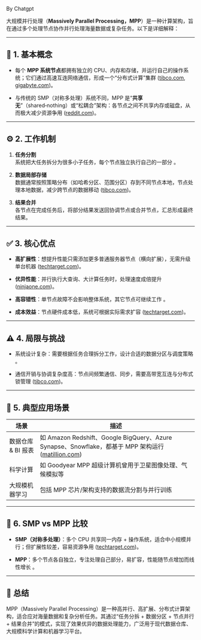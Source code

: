 By Chatgpt

大规模并行处理（**Massively Parallel Processing，MPP**）是一种计算架构，旨在通过多个处理节点协作并行处理海量数据或复杂任务。以下是详细解释：

---

## 🧩 1. 基本概念

- 每个 **MPP 系统节点**都拥有独立的 CPU、内存和存储，并运行自己的操作系统；它们通过高速互连网络通信，形成一个“分布式计算”集群 ([tibco.com](https://www.tibco.com/glossary/what-is-massively-parallel-processing?utm_source=chatgpt.com "What is Massively Parallel Processing? | TIBCO"), [gigabyte.com](https://www.gigabyte.com/jp/Glossary/mpp?utm_source=chatgpt.com "MPP - GIGABYTE Japan"))。
    
- 与传统的 SMP（对称多处理）系统不同，MPP 是“**共享无**”（shared‑nothing）或“松耦合”架构：各节点之间不共享内存或磁盘，从而极大减少资源争用 ([reddit.com](https://www.reddit.com/r/dataengineering/comments/1bdv8ix?utm_source=chatgpt.com "5 Common Myths About Massively Parallel Processing, Debunked"))。
    

---

## ⚙️ 2. 工作机制

1. **任务分割**  
    系统把大任务拆分为很多小子任务，每个节点独立执行自己的一部分 。
    
2. **数据局部存储**  
    数据通常按照策略分布（如哈希分区、范围分区）存到不同节点本地，节点处理本地数据，减少跨节点的数据移动 ([tibco.com](https://www.tibco.com/glossary/what-is-massively-parallel-processing?utm_source=chatgpt.com "What is Massively Parallel Processing? | TIBCO"))。
    
3. **结果合并**  
    各节点在完成任务后，将部分结果发送回协调节点或合并节点，汇总形成最终结果。
    

---

## ✅ 3. 核心优点

- **高扩展性**：想提升性能只需添加更多普通服务器节点（横向扩展），无需升级单台机器 ([techtarget.com](https://www.techtarget.com/searchdatamanagement/definition/MPP-database-massively-parallel-processing-database?utm_source=chatgpt.com "What is an MPP database (massively parallel processing database)? | Definition from TechTarget"))。
    
- **优异性能**：并行执行大查询、大计算任务时，处理速度成倍提升 ([ninjaone.com](https://www.ninjaone.com/it-hub/endpoint-management/what-is-mpp/?utm_source=chatgpt.com "What is MPP (Massively Parallel Processing)? | NinjaOne"))。
    
- **高容错性**：单节点故障不会影响整体系统，其它节点可继续工作 。
    
- **成本效益**：节点硬件成本低，系统可根据实际需求扩容 ([techtarget.com](https://www.techtarget.com/searchdatamanagement/definition/MPP-database-massively-parallel-processing-database?utm_source=chatgpt.com "What is an MPP database (massively parallel processing database)? | Definition from TechTarget"))。
    

---

## ⚠️ 4. 局限与挑战

- 系统设计复杂：需要根据任务合理拆分工作，设计合适的数据分区与调度策略 。
    
- 通信开销与协调复杂度高：节点间频繁通信、同步，需要高带宽互连与分布式锁管理 ([tibco.com](https://www.tibco.com/glossary/what-is-massively-parallel-processing?utm_source=chatgpt.com "What is Massively Parallel Processing? | TIBCO"))。
    

---

## 📌 5. 典型应用场景

|场景|描述|
|---|---|
|数据仓库 & BI 报表|如 Amazon Redshift、Google BigQuery、Azure Synapse、Snowflake，都基于 MPP 架构运行 ([matillion.com](https://www.matillion.com/blog/what-is-massively-parallel-processing?utm_source=chatgpt.com "Understanding Massively Parallel Processing (MPP) and How It Powers…"))|
|科学计算|如 Goodyear MPP 超级计算机曾用于卫星图像处理、气候模拟等|
|大规模机器学习|包括 MPP 芯片/架构支持的数据流分割与并行训练|

---

## 🔄 6. SMP vs MPP 比较

- **SMP（对称多处理）**：多个 CPU 共享同一内存 + 操作系统，适合中小规模并行；但扩展性较差，容易资源争用 ([techtarget.com](https://www.techtarget.com/searchdatacenter/tip/Learn-the-difference-between-SMP-vs-MPP?utm_source=chatgpt.com "Learn the difference between SMP vs. MPP | TechTarget"))。
    
- **MPP**：多个节点各自独立，专注处理自己部分，易扩容，性能随节点增加而线性增长 。
    

---

## 🎯 总结

MPP（Massively Parallel Processing）是一种高并行、高扩展、分布式计算架构，适合应对海量数据和复杂分析任务。其通过“任务分拆 + 数据分区 + 节点并行 + 结果合并”的模式，实现了效果优异的数据处理能力，广泛用于现代数据仓库、大规模科学计算和机器学习平台。
